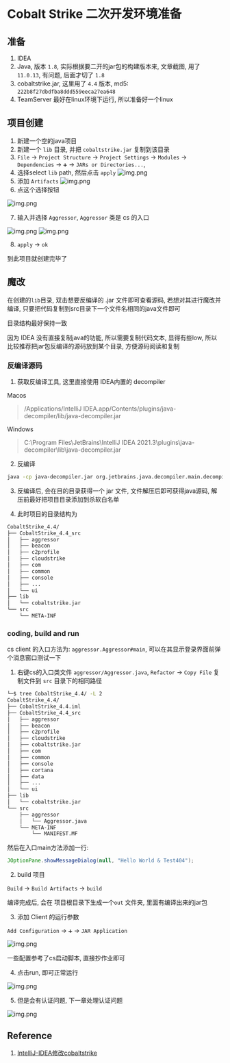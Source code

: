 # Cobalt Strike 二次开发环境准备

## 准备

1. IDEA
2. Java, 版本 `1.8`, 实际根据要二开的jar包的构建版本来, 文章截图, 用了 `11.0.13`, 有问题, 后面才切了 `1.8`
3. cobaltstrike.jar, 这里用了 `4.4` 版本, md5: `222b8f27dbdfba8ddd559eeca27ea648`
4. TeamServer 最好在linux环境下运行, 所以准备好一个linux

## 项目创建

1. 新建一个空的java项目
2. 新建一个 `lib` 目录, 并把 `cobaltstrike.jar` 复制到该目录
3. `File` -> `Project Structure` -> `Project Settings` -> `Modules` -> `Dependencies` -> `➕` -> `JARs or Directories...`, 
4. 选择select `lib` path, 然后点击 `apply`
![img.png](./media/0x00_001.png)
5. 添加 `Artifacts`
![img.png](./media/0x00_002.png)
6. 点这个选择按钮

![img.png](./media/0x00_003.png)

7. 输入并选择 `Aggressor`, `Aggressor` 类是 cs 的入口

![img.png](./media/0x00_004.png)
![img.png](./media/0x00_005.png)

8. `apply` -> `ok`

到此项目就创建完毕了

## 魔改

在创建的`lib`目录, 双击想要反编译的 .jar 文件即可查看源码, 若想对其进行魔改并编译, 只要把代码复制到src目录下一个文件名相同的java文件即可

目录结构最好保持一致

因为 IDEA 没有直接复制java的功能, 所以需要复制代码文本, 显得有些low, 所以比较推荐把jar包反编译的源码放到某个目录,  方便源码阅读和复制

### 反编译源码

1. 获取反编译工具, 这里直接使用 IDEA内置的 decompiler

Macos
> /Applications/IntelliJ IDEA.app/Contents/plugins/java-decompiler/lib/java-decompiler.jar

Windows
> C:\Program Files\JetBrains\IntelliJ IDEA 2021.3\plugins\java-decompiler\lib\java-decompiler.jar


2. 反编译

```bash
java -cp java-decompiler.jar org.jetbrains.java.decompiler.main.decompiler.ConsoleDecompiler -dgs=true path_to/cobaltstrike.jar dst_path/
```

3. 反编译后, 会在目的目录获得一个 jar 文件, 文件解压后即可获得java源码, 解压前最好把项目目录添加到杀软白名单

4. 此时项目的目录结构为
```bash
CobaltStrike_4.4/
├── CobaltStrike_4.4_src
│   ├── aggressor
│   ├── beacon
│   ├── c2profile
│   ├── cloudstrike
│   ├── com
│   ├── common
│   ├── console
│   ├── ...
│   └── ui
├── lib
│   └── cobaltstrike.jar
└── src
    └── META-INF
```

### coding, build and run

cs client 的入口方法为: `aggressor.Aggressor#main`, 可以在其显示登录界面前弹个消息窗口测试一下

1. 右键cs的入口类文件 `aggressor/Aggressor.java`, `Refactor` -> `Copy File` 复制文件到 `src` 目录下的相同路径

```bash
└─$ tree CobaltStrike_4.4/ -L 2
CobaltStrike_4.4/
├── CobaltStrike_4.4.iml
├── CobaltStrike_4.4_src
│   ├── aggressor
│   ├── beacon
│   ├── c2profile
│   ├── cloudstrike
│   ├── cobaltstrike.jar
│   ├── com
│   ├── common
│   ├── console
│   ├── cortana
│   ├── data
│   ├── ...
│   └── ui
├── lib
│   └── cobaltstrike.jar
└── src
    ├── aggressor
    │   └── Aggressor.java
    └── META-INF
        └── MANIFEST.MF
```

然后在入口main方法添加一行:

```java
JOptionPane.showMessageDialog(null, "Hello World & Test404");
```

2. build 项目

`Build` -> `Build Artifacts` -> `build`

编译完成后, 会在 项目根目录下生成一个`out` 文件夹, 里面有编译出来的jar包

3. 添加 Client 的运行参数

`Add Configuration` -> `➕` -> `JAR Application`

![img.png](./media/0x00_006.png)

一些配置参考了cs启动脚本, 直接抄作业即可

4. 点击run, 即可正常运行

![img.png](./media/0x00_007.png)

5. 但是会有认证问题, 下一章处理认证问题

![img.png](./media/0x00_008.png)


## Reference

1. [IntelliJ-IDEA修改cobaltstrike](https://pingmaoer.github.io/2020/06/08/IntelliJ-IDEA%E4%BF%AE%E6%94%B9cobaltstrike/)
